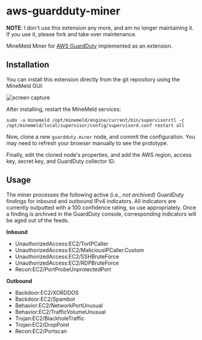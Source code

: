 # aws-guardduty-miner

**NOTE**: I don't use this extension any more, and am no longer maintaining it.  If you use it, please fork and take over maintenance.

MineMeld Miner for [AWS GuardDuty](https://aws.amazon.com/guardduty/) implemented as an extension.

## Installation

You can install this extension directly from the git repository using the
MineMeld GUI:

![screen capture](https://mrichardson03.github.io/aws-guardduty-miner/mm-git-extension.gif)

After installing, restart the MineMeld services:

```
sudo -u minemeld /opt/minemeld/engine/current/bin/supervisorctl -c /opt/minemeld/local/supervisor/config/supervisord.conf restart all
```

Now, clone a new `guardduty.miner` node, and commit the configuration.  You may
need to refresh your browser manually to see the prototype.

Finally, edit the cloned node's properties, and add the AWS region, access key,
secret key, and GuardDuty collector ID.

## Usage

The miner processes the following active (i.e., *not archived*) GuardDuty findings for inbound and 
outbound IPv4 indicators.  All indicators are currently outputted with a 100 confidence rating, so 
use appropriately.  Once a finding is archived in the GuardDuty console, corresponding indicators
will be aged out of the feeds.

**Inbound**
- UnauthorizedAccess:EC2/TorIPCaller
- UnauthorizedAccess:EC2/MaliciousIPCaller.Custom
- UnauthorizedAccess:EC2/SSHBruteForce
- UnauthorizedAccess:EC2/RDPBruteForce
- Recon:EC2/PortProbeUnprotectedPort

**Outbound**
- Backdoor:EC2/XORDDOS
- Backdoor:EC2/Spambot
- Behavior:EC2/NetworkPortUnusual
- Behavior:EC2/TrafficVolumeUnusual
- Trojan:EC2/BlackholeTraffic
- Trojan:EC2/DropPoint
- Recon:EC2/Portscan
